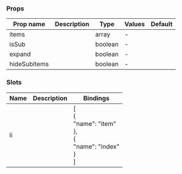 ### Props

| Prop name    | Description | Type    | Values | Default |
| ------------ | ----------- | ------- | ------ | ------- |
| items        |             | array   | -      |         |
| isSub        |             | boolean | -      |         |
| expand       |             | boolean | -      |         |
| hideSubItems |             | boolean | -      |         |

### Slots

| Name | Description | Bindings                                                               |
| ---- | ----------- | ---------------------------------------------------------------------- |
| li   |             | [<br> {<br> "name": "item"<br> },<br> {<br> "name": "index"<br> }<br>] |
